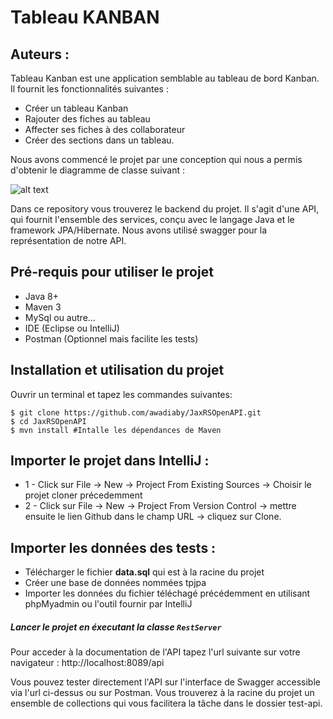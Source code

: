 # Tableau KANBAN
## Auteurs :
Tableau Kanban est une application semblable au tableau de bord Kanban. Il fournit les fonctionnalités suivantes :
   * Créer un tableau Kanban
   * Rajouter des fiches au tableau
   * Affecter ses fiches à des collaborateur
   * Créer des sections dans un tableau.

Nous avons commencé le projet par une conception qui nous a permis d'obtenir le diagramme de classe suivant :

![alt text](https://github.com/[awadiaby]/[JaxRSOpenAPI]/blob/[master]/Diagramme_SIR.jpg?raw=true)

Dans ce repository vous trouverez le backend du projet. Il s'agit d'une API, qui fournit l'ensemble des services,
conçu avec le langage Java et le framework JPA/Hibernate.
Nous avons utilisé swagger pour la représentation de notre API.

## Pré-requis pour utiliser le projet
* Java 8+
* Maven 3
* MySql ou autre...
* IDE (Eclipse ou IntelliJ)
* Postman (Optionnel mais facilite les tests)

## Installation et utilisation du projet
 Ouvrir un terminal et tapez les commandes suivantes:
 ```
 $ git clone https://github.com/awadiaby/JaxRSOpenAPI.git
 $ cd JaxRSOpenAPI
 $ mvn install #Intalle les dépendances de Maven
 ```
## Importer le projet dans IntelliJ :
* 1 - Click sur File -> New -> Project From Existing Sources -> Choisir le projet cloner précedemment
* 2 - Click sur File -> New -> Project From Version Control -> mettre ensuite le lien Github dans le champ URL -> cliquez sur Clone.

## Importer les données des tests :
 - Télécharger le fichier **data.sql** qui est à la racine du projet
 - Créer une base de données nommées tpjpa
 - Importer les données du fichier téléchagé précédemment en utilisant phpMyadmin ou l'outil fournir par IntelliJ
 
##### Lancer le projet en éxecutant la classe `RestServer`

Pour acceder à la documentation de l'API tapez l'url suivante sur votre navigateur : http://localhost:8089/api

Vous pouvez tester directement l'API sur l'interface de Swagger accessible via l'url ci-dessus ou sur Postman.
Vous trouverez à la racine du projet un ensemble de collections qui vous facilitera la tâche dans le dossier test-api.


